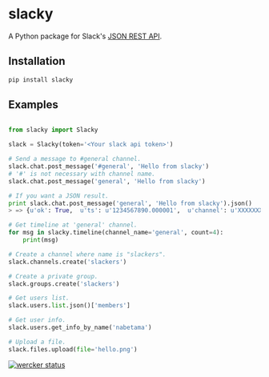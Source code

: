 # slacky

A Python package for Slack's [JSON REST API](https://api.slack.com/).

## Installation

```sh
pip install slacky
```

## Examples

```python

from slacky import Slacky

slack = Slacky(token='<Your slack api token>')

# Send a message to #general channel.
slack.chat.post_message('#general', 'Hello from slacky')
# '#' is not necessary with channel name.
slack.chat.post_message('general', 'Hello from slacky')

# If you want a JSON result.
print slack.chat.post_message('general', 'Hello from slacky').json()
> => {u'ok': True,  u'ts': u'1234567890.000001',  u'channel': u'XXXXXXXXX'}

# Get timeline at 'general' channel.
for msg in slacky.timeline(channel_name='general', count=4):
    print(msg)

# Create a channel where name is "slackers".
slack.channels.create('slackers')

# Create a private group.
slack.groups.create('slackers')

# Get users list.
slack.users.list.json()['members']

# Get user info.
slack.users.get_info_by_name('nabetama')

# Upload a file.
slack.files.upload(file='hello.png')

```

[![wercker status](https://app.wercker.com/status/5d1ccee5911286b664b05d1a697987d2/m "wercker status")](https://app.wercker.com/project/bykey/5d1ccee5911286b664b05d1a697987d2)
